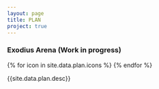 ```yaml
---
layout: page
title: PLAN
project: true
---
```

<div class="container">
    <div class="header">
        <h3>Exodius Arena (Work in progress)</h3>
        <div class="icons">
            {% for icon in site.data.plan.icons %}
                <i class="{{icon}}"></i>
            {% endfor %}
        </div>
    </div>
</div>
<div class="container">
    <p>{{site.data.plan.desc}}</p>
</div>